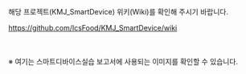 해당 프로젝트(KMJ_SmartDevice) 위키(Wiki)를 확인해 주시기 바랍니다.

https://github.com/IcsFood/KMJ_SmartDevice/wiki

　

※ 여기는 스마트디바이스실습 보고서에 사용되는 이미지를 확인할 수 있습니다.
